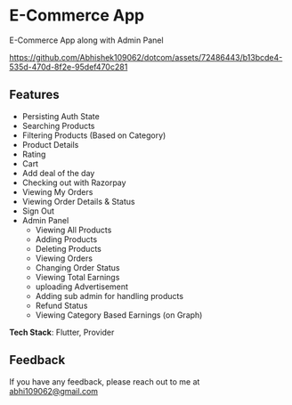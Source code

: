 # E-Commerce App

E-Commerce App along with Admin Panel



https://github.com/Abhishek109062/dotcom/assets/72486443/b13bcde4-535d-470d-8f2e-95def470c281



## Features
- Persisting Auth State
- Searching Products
- Filtering Products (Based on Category)
- Product Details
- Rating
- Cart
- Add deal of the day
- Checking out with Razorpay
- Viewing My Orders
- Viewing Order Details & Status
- Sign Out
- Admin Panel
    - Viewing All Products
    - Adding Products
    - Deleting Products
    - Viewing Orders
    - Changing Order Status
    - Viewing Total Earnings
    - uploading Advertisement
    - Adding sub admin for handling products
    - Refund Status
    - Viewing Category Based Earnings (on Graph)


**Tech Stack**: Flutter, Provider
    
## Feedback

If you have any feedback, please reach out to me at abhi109062@gmail.com


